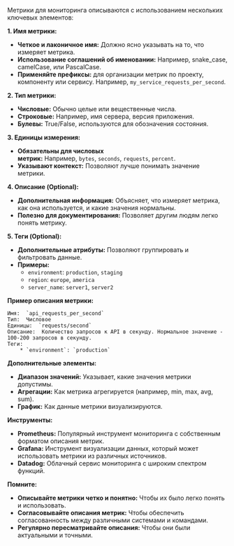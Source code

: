 Метрики для мониторинга описываются с использованием нескольких ключевых элементов:

**1. Имя метрики:**

- **Четкое и лаконичное имя:** Должно ясно указывать на то, что измеряет метрика.
- **Использование соглашений об именовании:** Например, snake_case, camelCase, или PascalCase.
- **Применяйте префиксы:** для организации метрик по проекту, компоненту или сервису. Например, `my_service_requests_per_second`.

**2. Тип метрики:**

- **Числовые:** Обычно целые или вещественные числа.
- **Строковые:** Например, имя сервера, версия приложения.
- **Булевы:** True/False, используются для обозначения состояния.

**3. Единицы измерения:**

- **Обязательны для числовых метрик:** Например, `bytes`, `seconds`, `requests`, `percent`.
- **Указывают контекст:** Позволяют лучше понимать значение метрики.

**4. Описание (Optional):**

- **Дополнительная информация:** Объясняет, что измеряет метрика, как она используется, и какие значения нормальны.
- **Полезно для документирования:** Позволяет другим людям легко понять метрику.

**5. Теги (Optional):**

- **Дополнительные атрибуты:** Позволяют группировать и фильтровать данные.
- **Примеры:**
    - `environment`: `production`, `staging`
    - `region`: `europe`, `america`
    - `server_name`: `server1`, `server2`

**Пример описания метрики:**

```
Имя:  `api_requests_per_second`
Тип:  Числовое
Единицы:  `requests/second`
Описание:  Количество запросов к API в секунду. Нормальное значение - 100-200 запросов в секунду.
Теги:
    * `environment`: `production`
```

**Дополнительные элементы:**

- **Диапазон значений:** Указывает, какие значения метрики допустимы.
- **Агрегации:** Как метрика агрегируется (например, min, max, avg, sum).
- **График:** Как данные метрики визуализируются.

**Инструменты:**

- **Prometheus:** Популярный инструмент мониторинга с собственным форматом описания метрик.
- **Grafana:** Инструмент визуализации данных, который может использовать метрики из различных источников.
- **Datadog:** Облачный сервис мониторинга с широким спектром функций.

**Помните:**

- **Описывайте метрики четко и понятно:** Чтобы их было легко понять и использовать.
- **Согласовывайте описания метрик:** Чтобы обеспечить согласованность между различными системами и командами.
- **Регулярно пересматривайте описания:** Чтобы они были актуальными и точными.